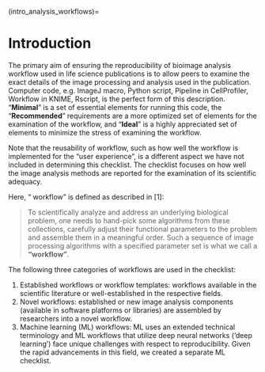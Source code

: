 (intro_analysis_workflows)=
# Introduction

The primary aim of ensuring the reproducibility of bioimage analysis workflow used in life science publications is to allow peers to examine the exact details of the image processing and analysis used in the publication. Computer code,  e.g. ImageJ macro, Python script, Pipeline in CellProfiler, Workflow in KNIME, Rscript, is the perfect form of this description. “**Minimal**” is a set of essential elements for running this code, the “**Recommended**” requirements are a more optimized set of elements for the examination of the workflow, and “**Ideal**” is a highly appreciated set of elements to minimize the stress of examining the workflow. 

Note that the reusability of workflow, such as how well the workflow is implemented for the  “user experience”, is a different aspect we have not included in determining this checklist. The checklist focuses on how well the image analysis methods are reported for the examination of its scientific adequacy.

Here, “ workflow” is defined as described in [1]:

> To scientifically analyze and address an underlying biological problem, one needs to hand-pick some algorithms from these collections, carefully adjust their functional parameters to the problem and assemble them in a meaningful order. Such a sequence of image processing algorithms with a specified parameter set is what we call a **“workflow”**.

The following three categories of workflows are used in the checklist:

1. Established workflows or workflow templates: workflows available in the scientific literature or well-established in the respective fields.
2. Novel workflows: established or new image analysis components (available in software platforms or libraries) are assembled by researchers into a novel workflow.
3. Machine learning (ML) workflows: ML uses an extended technical terminology and ML workflows that utilize deep neural networks (‘deep learning’) face unique challenges with respect to reproducibility. Given the rapid advancements in this field, we created a separate ML checklist. 
   <!--Notes which will not be shown on the actual page-->